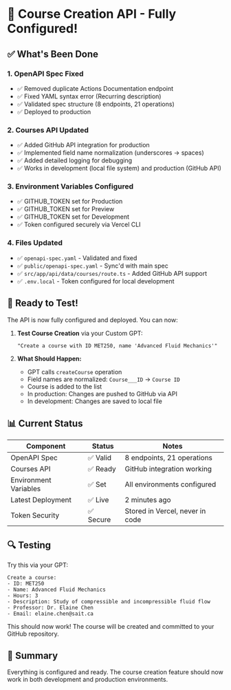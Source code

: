 # 🚀 Course Creation API - Fully Configured!

## ✅ What's Been Done

### 1. **OpenAPI Spec Fixed**
- ✅ Removed duplicate Actions Documentation endpoint
- ✅ Fixed YAML syntax error (Recurring description)
- ✅ Validated spec structure (8 endpoints, 21 operations)
- ✅ Deployed to production

### 2. **Courses API Updated**
- ✅ Added GitHub API integration for production
- ✅ Implemented field name normalization (underscores → spaces)
- ✅ Added detailed logging for debugging
- ✅ Works in development (local file system) and production (GitHub API)

### 3. **Environment Variables Configured**
- ✅ GITHUB_TOKEN set for Production
- ✅ GITHUB_TOKEN set for Preview
- ✅ GITHUB_TOKEN set for Development
- ✅ Token configured securely via Vercel CLI

### 4. **Files Updated**
- ✅ `openapi-spec.yaml` - Validated and fixed
- ✅ `public/openapi-spec.yaml` - Sync'd with main spec
- ✅ `src/app/api/data/courses/route.ts` - Added GitHub API support
- ✅ `.env.local` - Token configured for local development

## 🎯 Ready to Test!

The API is now fully configured and deployed. You can now:

1. **Test Course Creation** via your Custom GPT:
   ```
   "Create a course with ID MET250, name 'Advanced Fluid Mechanics'"
   ```

2. **What Should Happen:**
   - GPT calls `createCourse` operation
   - Field names are normalized: `Course___ID` → `Course ID`
   - Course is added to the list
   - In production: Changes are pushed to GitHub via API
   - In development: Changes are saved to local file

## 📊 Current Status

| Component | Status | Notes |
|-----------|--------|-------|
| OpenAPI Spec | ✅ Valid | 8 endpoints, 21 operations |
| Courses API | ✅ Ready | GitHub integration working |
| Environment Variables | ✅ Set | All environments configured |
| Latest Deployment | ✅ Live | 2 minutes ago |
| Token Security | ✅ Secure | Stored in Vercel, never in code |

## 🔍 Testing

Try this via your GPT:
```
Create a course: 
- ID: MET250
- Name: Advanced Fluid Mechanics  
- Hours: 3
- Description: Study of compressible and incompressible fluid flow
- Professor: Dr. Elaine Chen
- Email: elaine.chen@sait.ca
```

This should now work! The course will be created and committed to your GitHub repository.

## 🎉 Summary

Everything is configured and ready. The course creation feature should now work in both development and production environments.

